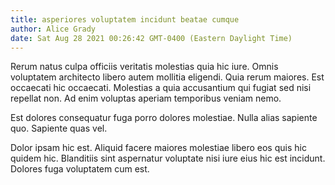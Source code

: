 ```yaml
---
title: asperiores voluptatem incidunt beatae cumque
author: Alice Grady
date: Sat Aug 28 2021 00:26:42 GMT-0400 (Eastern Daylight Time)
---
```

Rerum natus culpa officiis veritatis molestias quia hic iure. Omnis voluptatem architecto libero autem mollitia eligendi. Quia rerum maiores. Est occaecati hic occaecati. Molestias a quia accusantium qui fugiat sed nisi repellat non. Ad enim voluptas aperiam temporibus veniam nemo.

 Est dolores consequatur fuga porro dolores molestiae. Nulla alias sapiente quo. Sapiente quas vel.

 Dolor ipsam hic est. Aliquid facere maiores molestiae libero eos quis hic quidem hic. Blanditiis sint aspernatur voluptate nisi iure eius hic est incidunt. Dolores fuga voluptatem cum est.